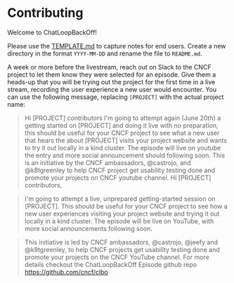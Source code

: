 # Contributing

Welcome to ChatLoopBackOff!

Please use the [TEMPLATE.md](TEMPLATE.md) to capture notes for end users. Create a new directory in the format `YYYY-MM-DD` and rename the file to `README.md`.

A week or more before the livestream, reach out on Slack to the CNCF project to let them know they were selected for an episode. Give them a heads-up that you will be trying out the project for the first time in a live stream, recording the user experience a new user would encounter. You can use the following message, replacing `[PROJECT]` with the actual project name:


>Hi [PROJECT] contributors I'm going to attempt again (June 20th) a getting started on [PROJECT] and doing it live with no preparation, this should be useful for your CNCF project to see what a new user that hears the about [PROJECT] visits your project website and wants to try it out locally in a kind cluster. The episode will live on youtube the entry and more social announcement should following soon.
This is an initiative by the CNCF ambassadors, @castrojo, and @k8tgreenley  to help CNCF project get usability testing done and promote your projects on CNCF youtube channel.
Hi [PROJECT] contributors,

>I'm going to attempt a live, unprepared getting-started session on [PROJECT]. This should be useful for your CNCF project to see how a new user experiences visiting your project website and trying it out locally in a kind cluster. The episode will be live on YouTube, with more social announcements following soon.

>This initiative is led by CNCF ambassadors, @castrojo, @jeefy and @k8tgreenley, to help CNCF projects get usability testing done and promote your projects on the CNCF YouTube channel.
For more details checkout the ChatLoopBackOff Episode github repo https://github.com/cncf/clbo

